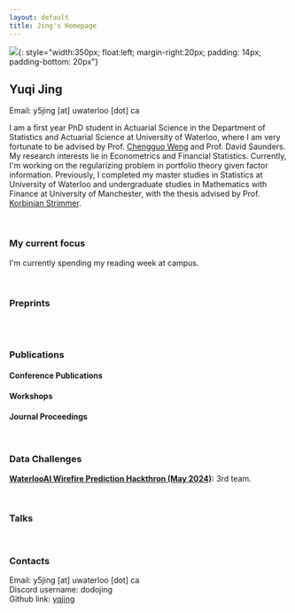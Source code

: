 ```yaml
---
layout: default
title: Jing's Homepage
---
```


![](./assets/headshot.jpeg){: style="width:350px; float:left; margin-right:20px; padding: 14px; padding-bottom: 20px"}

## Yuqi Jing

Email: y5jing [at] uwaterloo [dot] ca

I am a first year PhD student in Actuarial Science in the Department of Statistics and Actuarial Science at University of Waterloo, where I am very fortunate to be advised by Prof. [Chengguo Weng](https://www.chengguoweng.com/) and Prof. David Saunders. My research interests lie in Econometrics and Financial Statistics. Currently, I'm working on the regularizing problem in portfolio theory given factor information. Previously, I completed my master studies in Statistics at University of Waterloo and undergraduate studies in Mathematics with Finance at University of Manchester, with the thesis advised by Prof. [Korbinian Strimmer](https://strimmerlab.github.io/korbinian.html).

&nbsp;  
### My current focus
I'm currently spending my reading week at campus.

&nbsp;    
### Preprints
<br/><br/> 

### Publications
#### Conference Publications
<!-- - **Calibration, Entropy Rates, and Memory in Language Models**       
**Yuqi Jing**, Mark Braverman, Sham M. Kakade, Karthik Narasimhan, Cyril Zhang, Yi Zhang  
ICML 2020  
[Paper](http://proceedings.mlr.press/v119/braverman20a/braverman20a.pdf) &nbsp; <strong>·</strong> &nbsp; [Code](http://proceedings.mlr.press/v119/braverman20a/braverman20a.pdf) -->
                               
#### Workshops
<!-- - **Onling Agnostic Boosting**  
**Yuqi Jing**, Nataly Brukhim, Elad Hazan, Shay Moran  
Women in Machine Learning Workshop 2019 (**Oral Presentation**)  
[Paper](http://proceedings.mlr.press/v119/braverman20a/braverman20a.pdf) -->

#### Journal Proceedings
<!-- - **Online Learning of Quantum States**  
**Yuqi Jing**, Scott Aaronson, Elad Hazan, Satyen Kale, Ashwin Nayak  
Journal of Statistical Mechanics: Theory and Experiment, 2019  
[Paper](https://iopscience.iop.org/article/10.1088/1742-5468/ab3988)   -->
    
&nbsp;  
### Data Challenges
**[WaterlooAI Wirefire Prediction Hackthron (May 2024)](https://uwaterloo.ca/artificial-intelligence-institute/events/we-didnt-start-fire-wins-wildfire-hackathon-2024):** 3rd team.
    
&nbsp;  
### Talks
<!-- * **Black-Box Control for Linear Dynamical Systems**
    * Google Research Diff-everything Workshop, Virtual. September 2021.
    * Conference on Learning Theory, Boulder, CO, USA. August 2021.
    * RL Theory Virtual Seminars, November 2020.
 -->
 

<!-- &nbsp; -->
<!-- ### Future extensions to the web -->

<!-- 
1. **Images**
- Add Shanghai, then Manchester, adn then Waterloo pictures to the page
- Add family pictures
- Add friends pictures
- Add the universities I've been to

2. **Global analytics**
- Add global analytics for tracking the number&location of people visiting the page in the globe

3. **CV** -->

&nbsp;  
### Contacts
Email: y5jing [at] uwaterloo [dot] ca  
Discord username: dodojing  
Github link: [yqjing](https://github.com/yqjing)  